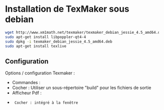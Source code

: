 # Installation de TexMaker sous debian

``` bash
wget http://www.xm1math.net/texmaker/texmaker_debian_jessie_4.5_amd64.deb
sudo apt-get install libpoppler-qt4-4  
sudo dpkg -i texmaker_debian_jessie_4.5_amd64.deb 
sudo apt-get install texlive
```

## Configuration

Options / configuration Texmaker :
+  Commandes : 
 +    Cocher : Utiliser un sous-répertoire "build" pour les fichiers de sortie
 +    Afficheur Pdf : 
   +      Cocher : intégré à la fenêtre
